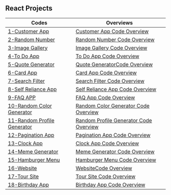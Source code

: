 ## React Projects 
| Codes | Overviews|
| --- | --- |      
|[1-Customer App ](https://github.com/mahir097/React-Projeleri/assets/99602660/e01ea782-6253-4e15-8ca8-8eb18f567ae3) |[Customer App Code Overview](https://github.com/mahir097/React-Projeleri/assets/99602660/ef42d602-01cf-4e83-a159-3ff7322b3870) |
|[2-Random Number ](https://codesandbox.io/s/random-number-56nczs?file=/src/App.js) |[Random Number Code Overview](https://github.com/mahir097/React-Projeleri/assets/99602660/0ea72270-2d34-49ef-8d15-c3c01ec69dcc) |
|[3-Image Gallery ](https://codesandbox.io/s/image-gallery-vw6dn2?file=/src/App.js) |[Image Gallery Code Overview](https://github.com/mahir097/React-Projeleri/assets/99602660/b044fbce-c902-4bf2-9aa1-dc0029a93804) |
|[4-To Do App ](https://codesandbox.io/s/to-do-app-x6v3p4?file=/src/App.js) |[To Do App Code Overview](https://github.com/mahir097/React-Projeleri/assets/99602660/5514cdb8-1da0-4875-8293-a8aac0345511) |
|[5-Quote Generator ](https://codesandbox.io/s/quote-generator-s8f26w?file=/src/App.js) |[Quote GeneratorCode Overview](https://github.com/mahir097/React-Projeleri/assets/99602660/8ea594bc-dcdb-46e4-a5a2-95b82c3394ee) |
|[6-Card App ](https://codesandbox.io/s/card-app-r6tskh?file=/src/App.js) |[Card App Code Overview](https://github.com/mahir097/React-Projeleri/assets/99602660/9d7b9c0d-f3af-4d9c-9b80-36ee2f83017e) |
|[7-Search Filter](https://codesandbox.io/s/search-filter-2fxfry?file=/src/App.js)|[Search Filter Code Overview](https://github.com/mahir097/React-Projeleri/assets/99602660/53d609f9-275c-413f-823c-6e57eabde272)|
|[8-Self Reliance App](https://codesandbox.io/s/self-reliance-app-dn3dt5?file=/src/App.js)| [Self Reliance App Code Overview](https://github.com/mahir097/React-Projeleri/assets/99602660/4abf4fd1-0216-491a-8fae-c88d13dbd288)| 
[9-FAQ APP](https://codesandbox.io/s/faq-app-g5yswy?file=/src/App.js)|[FAQ App Code Overview](https://github.com/mahir097/React-Projeleri/assets/99602660/1dcd0e3c-545b-4a5a-96f5-167d921fad41)|
|[10-Random Color Generator](https://codesandbox.io/s/random-color-generator-phgsxl?file=/src/App.js)|[Random Color Generator Code Overview](https://github.com/mahir097/React-Projeleri/assets/99602660/307d2461-c49b-4255-9191-1a2d83c84df2)|
|[11-Random Profile Generator](https://codesandbox.io/s/random-profile-generator-qzx2sk?file=/src/App.js)|[Random Profile Generator Code Overview](https://github.com/mahir097/React-Projeleri/assets/99602660/c6414b20-b203-434e-bb50-73fe0f0a47e5)|
|[12-Pagination App](https://codesandbox.io/s/pagination-app-q4dsj6?file=/src/App.js)|[Pagination App Code Overview ](https://github.com/mahir097/React-Projeleri/assets/99602660/bd887f6a-ff7a-4404-bef5-11f349668cba)|
|[13-Clock App](https://codesandbox.io/s/timer-app-374xnf?file=/src/App.js)|[Clock App Code Overview](https://github.com/mahir097/React-Projeleri/assets/99602660/e95e1516-83d8-4c05-9550-c219825569e4)|
|[14-Meme Generator](https://codesandbox.io/s/meme-generator-mn693v?file=/src/App.js)|[Meme Generator Code Overview](https://github.com/mahir097/React-Projeleri/assets/99602660/c69f1d1c-8acc-4b32-aad4-96aa6eebda13)|
|[15-Hamburger Menu](https://codesandbox.io/s/hamburger-menu-c58g3m?file=/src/App.js)|[Hamburger Menu Code Overview](https://github.com/mahir097/React-Projeleri/assets/99602660/51fc59d8-ec89-4025-ac3d-66928914a75a)|
|[16-Website](https://comforting-hotteok-2c7f2f.netlify.app/)|[WebsiteCode Overview](https://github.com/mahir097/React-Projeleri/assets/99602660/c582fbf2-3b18-4bfd-a25b-ca280b42b773)|
|[17-Tour Site](https://elaborate-manatee-db0f05.netlify.app/)|[Tour Site Code Overview](https://github.com/mahir097/React-Projeleri/assets/99602660/5d451d64-832e-4bbb-8cb9-7a7f9a3473f1)|
|[18-Birthday App](https://codesandbox.io/s/birthday-app-k7twc7?file=/src/App.js)|[Birthday App Code Overview](https://github.com/mahir097/React-Projeleri/assets/99602660/66fbbe9c-29b6-4a14-810a-18114b35476b)|




